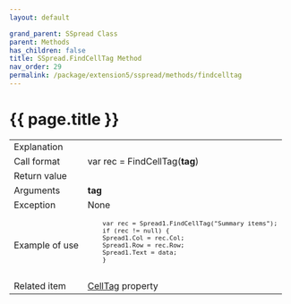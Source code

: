 ```yaml
---
layout: default

grand_parent: SSpread Class
parent: Methods
has_children: false
title: SSpread.FindCellTag Method
nav_order: 29
permalink: /package/extension5/sspread/methods/findcelltag
---
```

# {{ page.title }}

<table>
  <tr>
    <td>Explanation</td>
    <td colspan="2"></td>
  </tr>
  <tr>
    <td>Call format</td>
    <td colspan="2">var rec = FindCellTag(<b>tag</b>)</td>
  </tr>
  <tr>
    <td>Return value</td>
    <td colspan="2"></td>
  </tr>  
  <tr>
    <td>Arguments</td>
    <td><b>tag</b></td>
    <td></td>
  </tr>
  <tr>
    <td>Exception</td>
    <td colspan="2">None</td>
  </tr>
  <tr>
    <td>Example of use</td>
    <td colspan="2"><code><pre>
    var rec = Spread1.FindCellTag("Summary items");
    if (rec != null) {
    Spread1.Col = rec.Col;
    Spread1.Row = rec.Row;
    Spread1.Text = data;
    }
    </pre></code></td>
  </tr>
  <tr>
    <td>Related item</td>
    <td colspan="2"><a href="/package/extension5/sspread/properties/celltag">CellTag</a> property</td>
  </tr>
</table>

